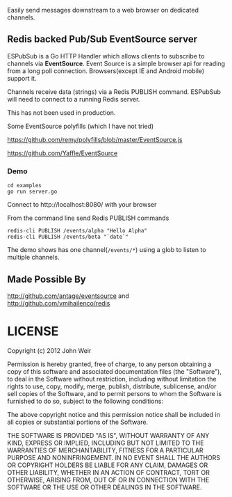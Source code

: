 Easily send messages downstream to a web browser on dedicated channels.

## Redis backed Pub/Sub EventSource server

ESPubSub is a Go HTTP Handler which allows clients to subscribe to channels via
**EventSource**. Event Source is a simple browser api for reading from a long
poll connection. Browsers(except IE and Android mobile) support it.

Channels receive data (strings) via a Redis PUBLISH command. ESPubSub
will need to connect to a running Redis server.

This has not been used in production.

Some EventSource polyfills (which I have not tried)

https://github.com/remy/polyfills/blob/master/EventSource.js

https://github.com/Yaffle/EventSource

### Demo

    cd examples
    go run server.go

Connect to http://localhost:8080/ with your browser

From the command line send Redis PUBLISH commands

    redis-cli PUBLISH /events/alpha "Hello Alpha"
    redis-cli PUBLISH /events/beta "`date`"

The demo shows has one channel(`/events/*`) using a glob to listen to multiple channels.

## Made Possible By

http://github.com/antage/eventsource and http://github.com/vmihailenco/redis

# LICENSE

Copyright (c) 2012 John Weir

Permission is hereby granted, free of charge, to any person obtaining a copy of
this software and associated documentation files (the "Software"), to deal in
the Software without restriction, including without limitation the rights to
use, copy, modify, merge, publish, distribute, sublicense, and/or sell copies
of the Software, and to permit persons to whom the Software is furnished to do
so, subject to the following conditions:

The above copyright notice and this permission notice shall be included in all
copies or substantial portions of the Software.

THE SOFTWARE IS PROVIDED "AS IS", WITHOUT WARRANTY OF ANY KIND, EXPRESS OR
IMPLIED, INCLUDING BUT NOT LIMITED TO THE WARRANTIES OF MERCHANTABILITY,
FITNESS FOR A PARTICULAR PURPOSE AND NONINFRINGEMENT. IN NO EVENT SHALL THE
AUTHORS OR COPYRIGHT HOLDERS BE LIABLE FOR ANY CLAIM, DAMAGES OR OTHER
LIABILITY, WHETHER IN AN ACTION OF CONTRACT, TORT OR OTHERWISE, ARISING FROM,
OUT OF OR IN CONNECTION WITH THE SOFTWARE OR THE USE OR OTHER DEALINGS IN THE
SOFTWARE.
